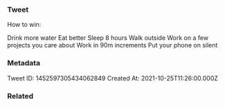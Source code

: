 ### Tweet
How to win:

Drink more water
Eat better
Sleep 8 hours
Walk outside
Work on a few projects you care about
Work in 90m increments
Put your phone on silent

### Metadata
Tweet ID: 1452597305434062849
Created At: 2021-10-25T11:26:00.000Z

### Related

